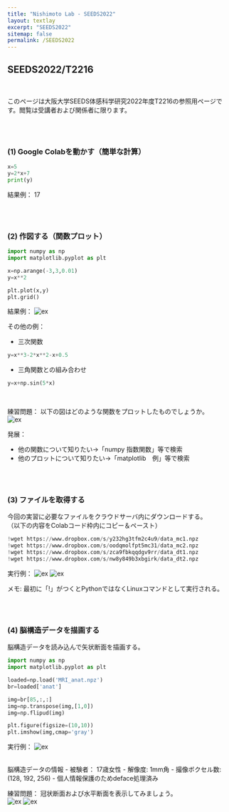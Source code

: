 ```yaml
---
title: "Nishimoto Lab - SEEDS2022"
layout: textlay
excerpt: "SEEDS2022"
sitemap: false
permalink: /SEEDS2022
---
```


## SEEDS2022/T2216
<br />


このページは大阪大学SEEDS体感科学研究2022年度T2216の参照用ページです。閲覧は受講者および関係者に限ります。

<br />
<br />

### (1) Google Colabを動かす（簡単な計算）

```python
x=5
y=2*x+7
print(y)
```
結果例：
17

<br />
<br />


### (2) 作図する（関数プロット）

```python
import numpy as np
import matplotlib.pyplot as plt

x=np.arange(-3,3,0.01)
y=x**2

plt.plot(x,y)
plt.grid()
```

結果例：
![ex]({{site.baseurl}}/images/seeds/plot1.png)
<br />

その他の例：
- 三次関数
```python
y=x**3-2*x**2-x+0.5
```
- 三角関数との組み合わせ
```python
y=x+np.sin(5*x)
```
<br />

練習問題：
以下の図はどのような関数をプロットしたものでしょうか。<br />
![ex]({{site.baseurl}}/images/seeds/plotQ.png)



発展：
- 他の関数について知りたい→「numpy 指数関数」等で検索
- 他のプロットについて知りたい→「matplotlib　例」等で検索

<br />
<br />

### (3) ファイルを取得する

今回の実習に必要なファイルをクラウドサーバ内にダウンロードする。<br />
（以下の内容をColabコード枠内にコピー＆ペースト）

```python
!wget https://www.dropbox.com/s/y232hg3tfm2c4u9/data_mc1.npz
!wget https://www.dropbox.com/s/oodqmolfpt5mc31/data_mc2.npz
!wget https://www.dropbox.com/s/zca9fbkqqdgv9rr/data_dt1.npz
!wget https://www.dropbox.com/s/nw8y849b3xbgirk/data_dt2.npz
```

実行例：
![ex]({{site.baseurl}}/images/seeds/download_ex.png)
![ex]({{site.baseurl}}/images/seeds/files.png)

メモ:
最初に「!」がつくとPythonではなくLinuxコマンドとして実行される。

<br />
<br />


### (4) 脳構造データを描画する

脳構造データを読み込んで矢状断面を描画する。
```python
import numpy as np
import matplotlib.pyplot as plt

loaded=np.load('MRI_anat.npz')
br=loaded['anat']

img=br[85,:,:]
img=np.transpose(img,[1,0])
img=np.flipud(img)

plt.figure(figsize=(10,10))
plt.imshow(img,cmap='gray')

```
実行例：
![ex]({{site.baseurl}}/images/seeds/anat_s.png)

<br />
脳構造データの情報
- 被験者： 17歳女性
- 解像度: 1mm角
- 撮像ボクセル数: (128, 192, 256)
- 個人情報保護のためdeface処理済み


練習問題：
冠状断面および水平断面を表示してみましょう。<br />
![ex]({{site.baseurl}}/images/seeds/anat_c.png) ![ex]({{site.baseurl}}/images/seeds/anat_h.png)


